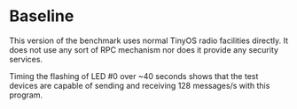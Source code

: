 
Baseline
========

This version of the benchmark uses normal TinyOS radio facilities directly. It does not use any
sort of RPC mechanism nor does it provide any security services.

Timing the flashing of LED #0 over ~40 seconds shows that the test devices are capable of
sending and receiving 128 messages/s with this program.
